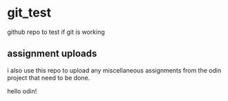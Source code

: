 # git_test

github repo to test if git is working

## assignment uploads

i also use this repo to upload any miscellaneous assignments from the odin project that need to be done.

hello odin!